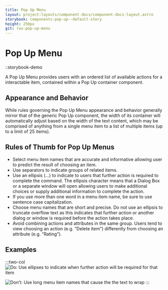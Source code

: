 ```yaml
---
title: Pop Up Menu
layout: project:layouts/component-docs/component-docs-layout.astro
storybook: components-pop-up--default-story
height: 250px
git: rux-pop-up-menu
---
```


# Pop Up Menu

::storybook-demo
 
A Pop Up Menu provides users with an ordered list of available actions for a interactable item, contained within a Pop Up container component.

## Appearance and Behavior

While rules governing the Pop Up Menu appearance and behavior generally mirror that of the generic Pop Up component, the width of its container will automatically adjust based on the width of the text content, which may be comprised of anything from a single menu item to a list of multiple items (up to a limit of 25 items).

## Rules of Thumb for Pop Up Menus

- Select menu item names that are accurate and informative allowing user to predict the result of choosing an item.
- Use separators to indicate groups of related items.
- Use an ellipsis (…) to indicate to users that further action is required to complete the command. The ellipsis character means that a Dialog Box or a separate window will open allowing users to make additional choices or supply additional information to complete the action.
- If you use more than one word in a menu item name, be sure to use sentence case capitalization.
- Choose menu names that are short and precise. Do not use an ellipsis to truncate overflow text as this indicates that further action or another dialog or window is required before the action takes place.
- Avoid combining actions and attributes in the same group. Users tend to view choosing an action (e.g. “Delete item”) differently from choosing an attribute (e.g. “Rating”).

## Examples
:::two-col
![Do: Use ellipses to indicate when further action will be required for that item](/img/patterns/popup-menu-do-1.png "Do: Use ellipses to indicate when further action will be required for that item")

![Don’t: Use long menu item names that cause the the text to wrap](/img/patterns/popup-menu-dont-1.png "Don't: Use long menu item names that cause the the text to wrap")
:::
